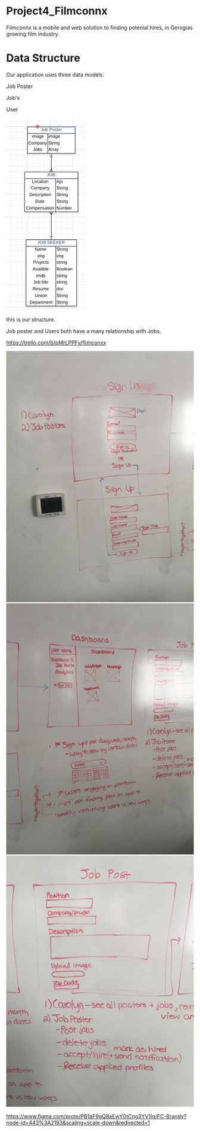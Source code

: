 # Project4_Filmconnx

Filmconnx is a mobile and web solution to finding potenial hires, in Gerogias growing film industry.

# Data Structure

Our application uses three data models.

Job Poster

Job's

User

![image of erd](images/erd.png)

this is our structure.

Job poster and Users both have a many relationship with Jobs.


https://trello.com/b/pMrLPPFy/flimconxx

![image of erd](images/1.jpg)
![image of erd](images/2.jpg)
![image of erd](images/3.jpg)


https://www.figma.com/proto/PB1aF9gQ8aEwY0tCng3YV1Ig/FC-Brandy?node-id=443%3A2193&scaling=scale-down&redirected=1
